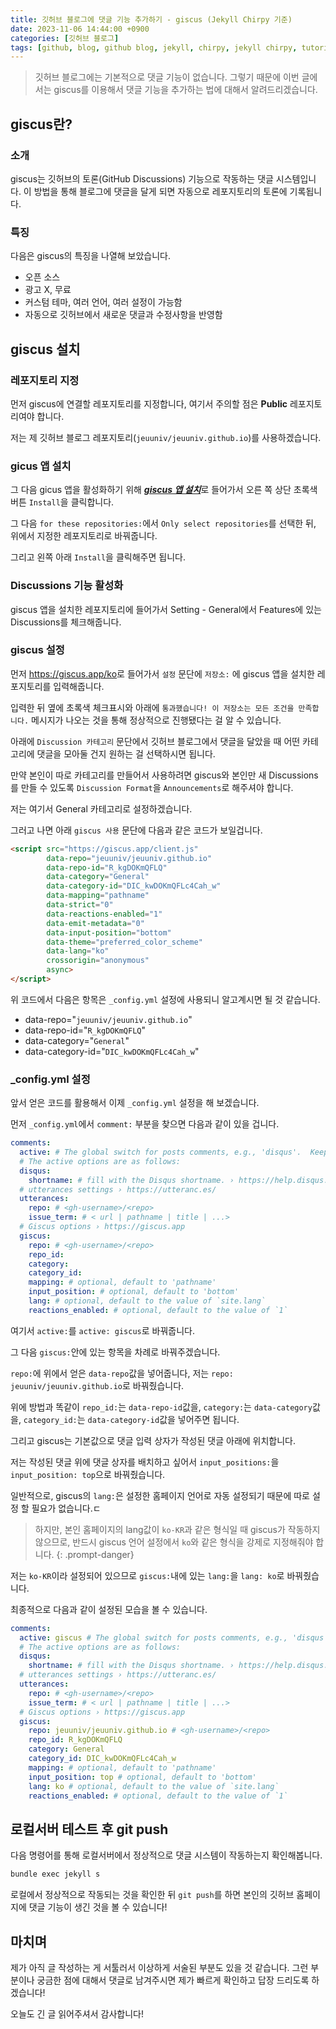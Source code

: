 ```yaml
---
title: 깃허브 블로그에 댓글 기능 추가하기 - giscus (Jekyll Chirpy 기준)
date: 2023-11-06 14:44:00 +0900
categories: [깃허브 블로그]
tags: [github, blog, github blog, jekyll, chirpy, jekyll chirpy, tutorial, 깃허브, 블로그, 깃허브 블로그, 튜토리얼, comment]     # TAG names should always be lowercase
---
```


> 깃허브 블로그에는 기본적으로 댓글 기능이 없습니다. 그렇기 때문에 이번 글에서는 giscus를 이용해서 댓글 기능을 추가하는 법에 대해서 알려드리겠습니다.

## giscus란?
### 소개
giscus는 깃허브의 토론(GitHub Discussions) 기능으로 작동하는 댓글 시스템입니다. 이 방법을 통해 블로그에 댓글을 달게 되면 자동으로 레포지토리의 토론에 기록됩니다.

### 특징
다음은 giscus의 특징을 나열해 보았습니다.

* 오픈 소스
* 광고 X, 무료
* 커스텀 테마, 여러 언어, 여러 설정이 가능함
* 자동으로 깃허브에서 새로운 댓글과 수정사항을 반영함



## giscus 설치
### 레포지토리 지정
먼저 giscus에 연결할 레포지토리를 지정합니다, 여기서 주의할 점은 **Public** 레포지토리여야 합니다.

저는 제 깃허브 블로그 레포지토리(`jeuuniv/jeuuniv.github.io`)를 사용하겠습니다.

### gicus 앱 설치
그 다음 gicus 앱을 활성화하기 위해 [***giscus 앱 설치***](https://github.com/apps/giscus)로 들어가서 오른 쪽 상단 초록색 버튼 `Install`을 클릭합니다.

그 다음 `for these repositories:`에서 `Only select repositories`를 선택한 뒤, 위에서 지정한 레포지토리로 바꿔줍니다. 

그리고 왼쪽 아래 `Install`을 클릭해주면 됩니다.

### Discussions 기능 활성화
giscus 앱을 설치한 레포지토리에 들어가서 Setting - General에서 Features에 있는 Discussions를 체크해줍니다.

### giscus 설정
먼저 <https://giscus.app/ko>로 들어가서 `설정` 문단에 `저장소:` 에 giscus 앱을 설치한 레포지토리를 입력해줍니다.

입력한 뒤 옆에 초록색 체크표시와 아래에 `통과했습니다! 이 저장소는 모든 조건을 만족합니다.` 메시지가 나오는 것을 통해 정상적으로 진행됐다는 걸 알 수 있습니다.

아래에 `Discussion 카테고리` 문단에서 깃허브 블로그에서 댓글을 달았을 때 어떤 카테고리에 댓글을 모아둘 건지 원하는 걸 선택하시면 됩니다.

만약 본인이 따로 카테고리를 만들어서 사용하려면 giscus와 본인만 새 Discussions를 만들 수 있도록 `Discussion Format`을 `Announcements`로 해주셔야 합니다.

저는 여기서 General 카테고리로 설정하겠습니다.



그러고 나면 아래 `giscus 사용` 문단에 다음과 같은 코드가 보일겁니다.

```html
<script src="https://giscus.app/client.js"
        data-repo="jeuuniv/jeuuniv.github.io"
        data-repo-id="R_kgDOKmQFLQ"
        data-category="General"
        data-category-id="DIC_kwDOKmQFLc4Cah_w"
        data-mapping="pathname"
        data-strict="0"
        data-reactions-enabled="1"
        data-emit-metadata="0"
        data-input-position="bottom"
        data-theme="preferred_color_scheme"
        data-lang="ko"
        crossorigin="anonymous"
        async>
</script>
```

위 코드에서 다음은 항목은 `_config.yml` 설정에 사용되니 알고계시면 될 것 같습니다.

* data-repo="`jeuuniv/jeuuniv.github.io`"
* data-repo-id="`R_kgDOKmQFLQ`"
* data-category="`General`"
* data-category-id="`DIC_kwDOKmQFLc4Cah_w`"

### _config.yml 설정

앞서 얻은 코드를 활용해서 이제 `_config.yml` 설정을 해 보겠습니다.

먼저 `_config.yml`에서 `comment:` 부분을 찾으면 다음과 같이 있을 겁니다.

```yml
comments:
  active: # The global switch for posts comments, e.g., 'disqus'.  Keep it empty means disable
  # The active options are as follows:
  disqus:
    shortname: # fill with the Disqus shortname. › https://help.disqus.com/en/articles/1717111-what-s-a-shortname
  # utterances settings › https://utteranc.es/
  utterances:
    repo: # <gh-username>/<repo>
    issue_term: # < url | pathname | title | ...>
  # Giscus options › https://giscus.app
  giscus:
    repo: # <gh-username>/<repo>
    repo_id:
    category:
    category_id:
    mapping: # optional, default to 'pathname'
    input_position: # optional, default to 'bottom'
    lang: # optional, default to the value of `site.lang`
    reactions_enabled: # optional, default to the value of `1`
```
여기서 `active:`를 `active: giscus`로 바꿔줍니다.

그 다음 `giscus:`안에 있는 항목을 차례로 바꿔주겠습니다.

`repo:`에 위에서 얻은 `data-repo`값을 넣어줍니다, 저는 `repo: jeuuniv/jeuuniv.github.io`로 바꿔줬습니다.

위에 방법과 똑같이 
`repo_id:`는 `data-repo-id`값을, 
`category:`는 `data-category`값을, 
`category_id:`는 `data-category-id`값을 넣어주면 됩니다.


그리고 giscus는 기본값으로 댓글 입력 상자가 작성된 댓글 아래에 위치합니다.

저는 작성된 댓글 위에 댓글 상자를 배치하고 싶어서 `input_positions:`을 `input_position: top`으로 바꿔줬습니다.


일반적으로, giscus의 `lang:`은 설정한 홈페이지 언어로 자동 설정되기 때문에 따로 설정 할 필요가 없습니다.ㄷ

> 하지만, 본인 홈페이지의 lang값이 `ko-KR`과 같은 형식일 때 giscus가 작동하지 않으므로, 반드시 giscus 언어 설정에서 `ko`와 같은 형식을 강제로 지정해줘야 합니다.
{: .prompt-danger}

저는 `ko-KR`이라 설정되어 있으므로 `giscus:`내에 있는 `lang:`을 `lang: ko`로 바꿔줬습니다.


최종적으로 다음과 같이 설정된 모습을 볼 수 있습니다.

```yml
comments:
  active: giscus # The global switch for posts comments, e.g., 'disqus'.  Keep it empty means disable
  # The active options are as follows:
  disqus:
    shortname: # fill with the Disqus shortname. › https://help.disqus.com/en/articles/1717111-what-s-a-shortname
  # utterances settings › https://utteranc.es/
  utterances:
    repo: # <gh-username>/<repo>
    issue_term: # < url | pathname | title | ...>
  # Giscus options › https://giscus.app
  giscus:
    repo: jeuuniv/jeuuniv.github.io # <gh-username>/<repo>
    repo_id: R_kgDOKmQFLQ
    category: General
    category_id: DIC_kwDOKmQFLc4Cah_w
    mapping: # optional, default to 'pathname'
    input_position: top # optional, default to 'bottom'
    lang: ko # optional, default to the value of `site.lang`
    reactions_enabled: # optional, default to the value of `1`
```

## 로컬서버 테스트 후 git push
다음 명령어를 통해 로컬서버에서 정상적으로 댓글 시스템이 작동하는지 확인해봅니다.

```bash
bundle exec jekyll s
```

로컬에서 정상적으로 작동되는 것을 확인한 뒤 `git push`를 하면 본인의 깃허브 홈페이지에 댓글 기능이 생긴 것을 볼 수 있습니다!



## 마치며
제가 아직 글 작성하는 게 서툴러서 이상하게 서술된 부분도 있을 것 같습니다.
그런 부분이나 궁금한 점에 대해서 댓글로 남겨주시면 제가 빠르게 확인하고 답장 드리도록 하겠습니다!

오늘도 긴 글 읽어주셔서 감사합니다!